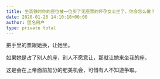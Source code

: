 ```yaml
---
title: 坐高铁时你的座位被一位买了无座票的怀孕女士坐了，你会怎么做？
date: 2020-01-26 14:10:18+00:00
author: 匿名用户
type: private total
---
```

把手里的票跟她换，让她坐。

如果她是占了别人的座，别人不愿意让，那就让她来坐我的座。

这是会在上帝面前加分的肥美机会，可惜有人不知道争取。


